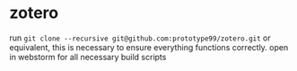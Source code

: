 # zotero
run `git clone --recursive git@github.com:prototype99/zotero.git` or equivalent, this is necessary to ensure everything functions correctly. open in webstorm for all necessary build scripts